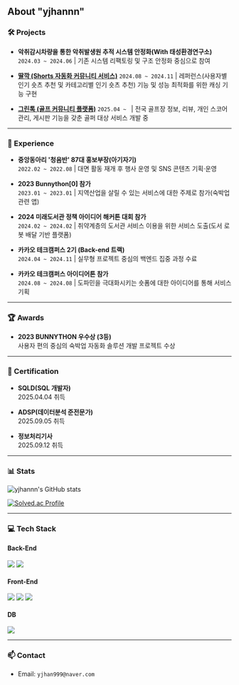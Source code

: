 ## About **"yjhannn"**


### 🛠️ Projects

- **악취감시차량을 통한 악취발생원 추적 시스템 안정화(With 태성환경연구소)**
  `2024.03 ~ 2024.06` | 기존 시스템 리팩토링 및 구조 안정화 중심으로 참여  

- [**딸깍 (Shorts 자동화 커뮤니티 서비스)**](https://github.com/yjhannn/Team5_BE) 
  `2024.08 ~ 2024.11` | 레퍼런스(사용자별 인기 숏츠 추천 및 카테고리별 인기 숏츠 추천) 기능 및 성능 최적화를 위한 캐싱 기능 구현
  
- [**그린톡 (골프 커뮤니티 플랫폼)**](https://github.com/yjhannn/golf-platform)
  `2025.04 ~ ` | 전국 골프장 정보, 리뷰, 개인 스코어 관리, 게시판 기능을 갖춘 골퍼 대상 서비스 개발 중  

---

### 💼 Experience

- **중앙동아리 '청음반' 87대 홍보부장(아기자기)**  
  `2022.02 ~ 2022.08` | 대면 활동 재개 후 행사 운영 및 SNS 콘텐츠 기획·운영

- **2023 Bunnython[0] 참가**  
  `2023.01 ~ 2023.01` | 지역산업을 살릴 수 있는 서비스에 대한 주제로 참가(숙박업 관련 앱)

- **2024 미래도서관 정책 아이디어 해커톤 대회 참가**  
  `2024.02 ~ 2024.02` | 취약계층의 도서관 서비스 이용을 위한 서비스 도출(도서 로봇 배달 기반 플랫폼)

- **카카오 테크캠퍼스 2기 (Back-end 트랙)**  
  `2024.04 ~ 2024.11` | 실무형 프로젝트 중심의 백엔드 집중 과정 수료

- **카카오 테크캠퍼스 아이디어톤 참가**  
  `2024.08 ~ 2024.08` | 도파민을 극대화시키는 숏폼에 대한 아이디어를 통해 서비스 기획

---

### 🏆 Awards

- **2023 BUNNYTHON 우수상 (3등)**  
  사용자 편의 중심의 숙박업 자동화 솔루션 개발 프로젝트 수상  

---

### 🪪 Certification

- **SQLD(SQL 개발자)**  
  2025.04.04 취득

- **ADSP(데이터분석 준전문가)**  
  2025.09.05 취득

- **정보처리기사**  
  2025.09.12 취득
---

### 📊 Stats

<!-- GitHub Stats -->
![yjhannn's GitHub stats](https://github-readme-stats.vercel.app/api?username=yjhannn&show_icons=true&theme=default&hide_title=true)

<!-- Solved.ac Tier -->
[![Solved.ac Profile](http://mazassumnida.wtf/api/generate_badge?boj=yjhan1999)](https://solved.ac/yjhan1999)

---

### 💻 Tech Stack
#### Back-End
<p dir="auto">
<img src="https://img.shields.io/badge/-Spring-6DB33F?logo=Spring&amp;logoColor=white&amp;labelColor=6DB33F" style="max-width: 100%;">
<img src="https://img.shields.io/badge/-Django-092E20?logo=Django&amp;logoColor=white&amp;labelColor=092E20" style="max-width: 100%;">
</p>

#### Front-End
<p dir="auto">
<img src="https://img.shields.io/badge/-html5-E34F26?logo=html5&amp;logoColor=white&amp;labelColor=E34F26" style="max-width: 100%;">
<img src="https://img.shields.io/badge/-css3-1572B6?logo=html5&amp;logoColor=white&amp;labelColor=1572B6" style="max-width: 100%;">
<img src="https://img.shields.io/badge/-Javascript-F7DF1E?logo=Javascript&amp;logoColor=white&amp;labelColor=F7DF1E" style="max-width: 100%;">
</p>

#### DB
<p dir="auto">
<img src="https://img.shields.io/badge/-MySql-438CB2?logo=MySql&amp;logoColor=white&amp;labelColor=438CB2" style="max-width: 100%;">
</p>

---
### 📫 Contact

- Email: `yjhan999@naver.com`  
